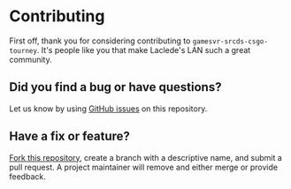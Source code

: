 # Contributing

First off, thank you for considering contributing to `gamesvr-srcds-csgo-tourney`. It's people like you that make
Laclede's LAN such a great community.

## Did you find a bug or have questions?

Let us know by using [GitHub issues](https://github.com/LacledesLAN/gamesvr-srcds-csgo-tourney/issues) on this
repository.

## Have a fix or feature?

[Fork this repository](https://help.github.com/articles/fork-a-repo), create a branch with a descriptive name, and
submit a pull request. A project maintainer will remove and either merge or provide feedback.
